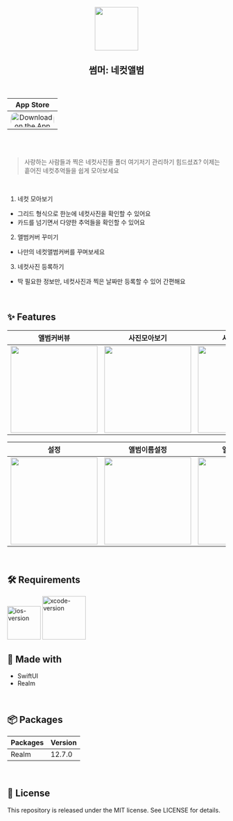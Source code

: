 
<p align="center"><img src="https://is4-ssl.mzstatic.com/image/thumb/Purple122/v4/73/92/d7/7392d78c-915f-ba93-dfb2-f0b45498aa5a/AppIcon-1x_U007emarketing-0-6-0-85-220.png/230x0w.webp" width="100"><p>
<h2 align="center">썸머: 네컷앨범</h2>


<div align="center">

<br/>

|App Store | 
|:---:|
| <a href="https://apps.apple.com/kr/app/%EB%8F%88-%EC%9B%8C%EB%A6%AC/id1643097323" style="display: inline-block; overflow: hidden; border-top-left-radius: 13px; border-top-right-radius: 13px; border-bottom-right-radius: 13px; border-bottom-left-radius: 13px; width: 100px; height: 35px;"> <img src="https://apps.apple.com/kr/app/%EC%8D%B8%EB%A8%B8-%EB%84%A4%EC%BB%B7%EC%95%A8%EB%B2%94/id6443647536" alt="Download on the App Store" style="border-top-left-radius: 13px; border-top-right-radius: 13px; border-bottom-right-radius: 13px; border-bottom-left-radius: 13px; width: 100px; height: 35px;"></a>|

</div>

<br/><br/>

> 사랑하는 사람들과 찍은 네컷사진들 폴더 여기저기 관리하기 힘드셨죠?
> 이제는 흩어진 네컷추억들을 쉽게 모아보세요

<br/>

1. 네컷 모아보기
  - 그리드 형식으로 한눈에 네컷사진을 확인할 수 있어요
  - 카드를 넘기면서 다양한 추억들을 확인할 수 있어요
2. 앨범커버 꾸미기
  - 나만의 네컷앨범커버를 꾸며보세요
3. 네컷사진 등록하기
  - 딱 필요한 정보만, 네컷사진과 찍은 날짜만 등록할 수 있어 간편해요

<br/>


## ✨ Features


| 앨범커버뷰 | 사진모아보기 | 사진카드보기 | 추억기록 |
|:---: |:---:|:---:|:---:|
| <img width="200" src="https://user-images.githubusercontent.com/63157395/196036037-8c4fa20a-9c6d-46e1-9a0e-f48dd4c3e908.png"> | <img width="200" src="https://user-images.githubusercontent.com/63157395/196036030-fbbad14b-4a6f-4304-99b8-81fa9cf11bb1.png"> |  <img width="200" src="https://user-images.githubusercontent.com/63157395/196036040-aa31dd2d-f40c-45ec-a35e-bf4aca82ba74.png"> | <img width="200" src="https://user-images.githubusercontent.com/63157395/196036041-732a0dcd-d945-4514-b764-edbb03c22d3d.png"> | 


| 설정 | 앨범이름설정 | 앨범커버설정 |
|:---:|:---:|:---:|
|  <img width="200" src="https://user-images.githubusercontent.com/63157395/196036034-f75bfdd3-1683-4d20-bfcb-9a43ba14c8ac.png"> | <img width="200" src="https://user-images.githubusercontent.com/63157395/196036035-21f42986-4194-43d9-8901-5cbd008f078f.png"> | <img width="200" src="https://user-images.githubusercontent.com/63157395/196036039-e3cc8e3c-883e-48ff-9de7-d9cff44701a9.png"> |



<br/>

## 🛠 Requirements

<img width="77" alt="ios-version" src="https://img.shields.io/badge/iOS-15.0%2B-lightgrey"> 
<img width="100" alt="xcode-version" src="https://img.shields.io/badge/Xcode-13.4.0-informational"> 


<br/>

## 🔨 Made with

- SwiftUI
- Realm

<br/>


## 📦 Packages

| Packages       | Version |
| ---------------- | ------- |
| Realm       | 12.7.0   |

<br/>



## 📑 License
This repository is released under the MIT license. See LICENSE for details.
